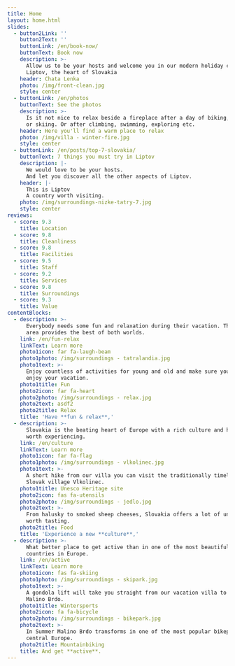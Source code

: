 ```yaml
---
title: Home
layout: home.html
slides:
  - button2Link: ''
    button2Text: ''
    buttonLink: /en/book-now/
    buttonText: Book now
    description: >-
      Allow us to be your hosts and welcome you in our modern holiday cottage in
      Liptov, the heart of Slovakia
    header: Chata Lenka
    photo: /img/front-clean.jpg
    style: center
  - buttonLink: /en/photos
    buttonText: See the photos
    description: >-
      Is it not nice to relax beside a fireplace after a day of biking, hiking
      or skiing. Or after climbing, swimming, exploring etc. 
    header: Here you'll find a warm place to relax
    photo: /img/villa - winter-fire.jpg
    style: center
  - buttonLink: /en/posts/top-7-slovakia/
    buttonText: 7 things you must try in Liptov
    description: |-
      We would love to be your hosts.
      And let you discover all the other aspects of Liptov.
    header: |-
      This is Liptov
      A country worth visiting.
    photo: /img/surroundings-nizke-tatry-7.jpg
    style: center
reviews:
  - score: 9.3
    title: Location
  - score: 9.8
    title: Cleanliness
  - score: 9.8
    title: Facilities
  - score: 9.5
    title: Staff
  - score: 9.2
    title: Services
  - score: 9.8
    title: Surroundings
  - score: 9.3
    title: Value
contentBlocks:
  - description: >-
      Everybody needs some fun and relaxation during their vacation. The Liptov
      area provides the best of both worlds.
    link: /en/fun-relax
    linkText: Learn more
    photo1icon: far fa-laugh-beam
    photo1photo: /img/surroundings - tatralandia.jpg
    photo1text: >-
      Enjoy countless of activities for young and old and make sure you fully
      enjoy your vacation.
    photo1title: Fun
    photo2icon: far fa-heart
    photo2photo: /img/surroundings - relax.jpg
    photo2text: asdf2
    photo2title: Relax
    title: 'Have **fun & relax**,'
  - description: >-
      Slovakia is the beating heart of Europe with a rich culture and history
      worth experiencing.
    link: /en/culture
    linkText: Learn more
    photo1icon: far fa-flag
    photo1photo: /img/surroundings - vlkolinec.jpg
    photo1text: >-
      A short hike from our villa you can visit the traditionally timeless
      Slovak village Vlkolinec.
    photo1title: Unesco Heritage site
    photo2icon: fas fa-utensils
    photo2photo: /img/surroundings - jedlo.jpg
    photo2text: >-
      From halusky to smoked sheep cheeses, Slovakia offers a lot of unique food
      worth tasting.
    photo2title: Food
    title: 'Experience a new **culture**,'
  - description: >-
      What better place to get active than in one of the most beautiful
      countries in Europe.
    link: /en/active
    linkText: Learn more
    photo1icon: fas fa-skiing
    photo1photo: /img/surroundings - skipark.jpg
    photo1text: >-
      A gondola lift will take you straight from our vacation villa to skipark
      Malino Brdo.
    photo1title: Wintersports
    photo2icon: fa fa-bicycle
    photo2photo: /img/surroundings - bikepark.jpg
    photo2text: >-
      In Summer Malino Brdo transforms in one of the most popular bikeparks in
      central Europe.
    photo2title: Mountainbiking
    title: And get **active**.
---
```



